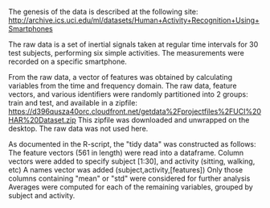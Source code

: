 The genesis of the data is described at the following site:
http://archive.ics.uci.edu/ml/datasets/Human+Activity+Recognition+Using+Smartphones 

The raw data is a set of inertial signals taken at regular time intervals for 30 test subjects, performing six simple activities.  The measurements were recorded on a specific smartphone.

From the raw data, a vector of features was obtained by calculating variables from the time and frequency domain. The raw data, feature vectors, and various identifiers were randomly partitioned into 2 groups: train and test, and available in a zipfile: 
https://d396qusza40orc.cloudfront.net/getdata%2Fprojectfiles%2FUCI%20HAR%20Dataset.zip 
This zipfile was downloaded and unwrapped on the desktop.  The raw data was not used here.

As documented in the R-script, the "tidy data" was constructed as follows:
The feature vectors (561 in length) were read into a dataframe.
Column vectors were added to specify subject [1:30], and activity  (sitting, walking, etc)
A names vector was added (subject,activity,[features])
Only those columns containing "mean" or "std" were considered for further analysis
Averages were computed for each of the remaining variables, grouped by subject and activity.
